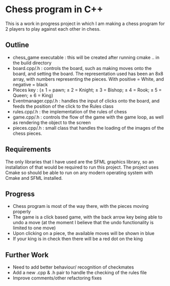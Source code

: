 # Chess program in C++


This is a work in progress project in which I am making a chess program for 2 players to play against each other in chess. 

## Outline

* chess_game executable : this will be created after running cmake .. in the build directory 
* board.cpp/.h : controls the board, such as making moves onto the board, and setting the board. The representation used has been an 8x8 array, with numbers representing the pieces. With positive = White, and negative = black
* Pieces key : ($\pm$ 1 = pawn; $\pm$ 2 = Knight; $\pm$ 3 = Bishop; $\pm$ 4 = Rook; $\pm$ 5 = Queen; $\pm$ 6 = King)
* Eventmanager.cpp/.h : handles the input of clicks onto the board, and feeds the position of the click to the Rules class
* rules.cpp/.h : the implementation of the rules of chess
* game.cpp/.h : controls the flow of the game with the game loop, as well as rendering the object to the screen
* pieces.cpp/.h : small class that handles the loading of the images of the chess pieces. 

## Requirements

The only libraries that I have used are the SFML graphics library, so an installation of that would be required to run this project. The project uses Cmake so should be able to run on any modern operating system with Cmake and SFML installed.

## Progress

* Chess program is most of the way there, with the pieces moving properly
* The game is a click based game, with the back arrow key being able to undo a move (at the moment I believe that the undo functionality is limited to one move)
* Upon clicking on a piece, the available moves will be shown in blue
* If your king is in check then there will be a red dot on the king 


## Further Work 

* Need to add better behaviour/ recognition of checkmates
* Add a new .cpp & .h pair to handle the checking of the rules file
* Improve comments/other refactoring fixes
